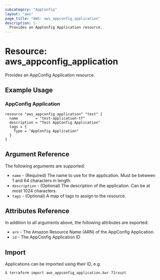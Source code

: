```yaml
---
subcategory: "AppConfig"
layout: "aws"
page_title: "AWS: aws_appconfig_application"
description: |-
  Provides an AppConfig Application resource.
---
```


# Resource: aws_appconfig_application

Provides an AppConfig Application resource.

## Example Usage

### AppConfig Application

```hcl
resource "aws_appconfig_application" "test" {
  name        = "test-application-tf"
  description = "Test AppConfig Application"
  tags = {
    Type = "AppConfig Application"
  }
}
```

## Argument Reference

The following arguments are supported:

- `name` - (Required) The name to use for the application. Must be between 1 and 64 characters in length.
- `description` - (Optional) The description of the application. Can be at most 1024 characters.
- `tags` - (Optional) A map of tags to assign to the resource.

## Attributes Reference

In addition to all arguments above, the following attributes are exported:

- `arn` - The Amazon Resource Name (ARN) of the AppConfig Application.
- `id` - The AppConfig Application ID

## Import

Applications can be imported using their ID, e.g.

```
$ terraform import aws_appconfig_application.bar 71rxuzt
```
